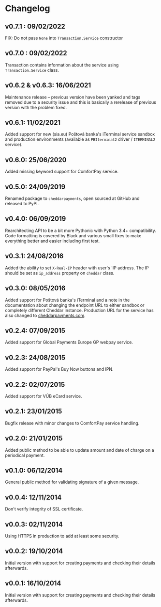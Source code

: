 # Changelog

## v0.7.1 : 09/02/2022

FIX: Do not pass `None` into `Transaction.Service` constructor

## v0.7.0 : 09/02/2022

Transaction contains information about the service using `Transaction.Service` class.

## v0.6.2 & v0.6.3: 16/06/2021

Maintenance release – previous version have been yanked and tags removed due to a security issue and
this is basically a rerelease of previous version with the problem fixed.

## v0.6.1: 11/02/2021

Added support for new (sia.eu) Poštová banka's iTerminal service sandbox and production environments
(available as `PBIterminal2` driver / `ITERMINAL2` service).

## v0.6.0: 25/06/2020

Added missing keyword support for ComfortPay service.

## v0.5.0: 24/09/2019

Renamed package to `cheddarpayments`, open sourced at GitHub and released to PyPI.

## v0.4.0: 06/09/2019

Rearchitecting API to be a bit more Pythonic with Python 3.4+ compatibility. Code formatting is covered by Black and
various small fixes to make everything better and easier including first test.

## v0.3.1: 24/08/2016

Added the ability to set `X-Real-IP` header with user's 'IP address. The IP should be set as `ip_address` property on
`cheddar` class.

## v0.3.0: 08/05/2016

Added support for Poštová banka's iTerminal and a note in the documentation about changing the endpoint URL to either
sandbox or completely different Cheddar instance. Production URL for the service has also changed to
[cheddarpayments.com](https://www.cheddarpayments.com).

## v0.2.4: 07/09/2015

Added support for Global Payments Europe GP webpay service.

## v0.2.3: 24/08/2015

Added support for PayPal's Buy Now buttons and IPN.

## v0.2.2: 02/07/2015

Added support for VÚB eCard service.

## v0.2.1: 23/01/2015

Bugfix release with minor changes to ComfortPay service handling.

## v0.2.0: 21/01/2015

Added public method to be able to update amount and date of charge on a periodical payment.

## v0.1.0: 06/12/2014

General public method for validating signature of a given message.

## v0.0.4: 12/11/2014

Don't verify integrity of SSL certificate.

## v0.0.3: 02/11/2014

Using HTTPS in production to add at least some security.

## v0.0.2: 19/10/2014

Initial version with support for creating payments and checking their details afterwards.

## v0.0.1: 16/10/2014

Initial version with support for creating payments and checking their details afterwards.
